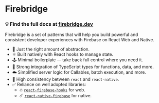 # Firebridge

### 💡 Find the full docs at [firebridge.dev](https://firebridge.dev)

Firebridge is a set of patterns that will help you build powerful and consistent developer experiences with Firebase on React Web and Native.

- 🤌 Just the right amount of abstraction.
- ⚛️ Built natively with React hooks to manage state.
- 🕹️ Minimal boilerplate — take back full control where you need it.
- 🔌 Strong integration of TypeScript types for functions, data, and more.
- ☁️ Simplified server logic for Callables, batch execution, and more.
- 📱 High consistency between `react` and `react-native`.
- ✅ Reliance on well adopted libraries:
  - 🔥 [`react-firebase-hooks`](https://www.npmjs.com/package/react-firebase-hooks) for web.
  - ☄️ [`react-native-firebase`](https://rnfirebase.io/) for native.
